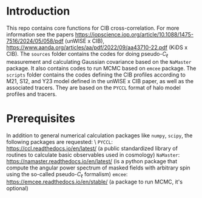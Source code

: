 # Introduction
This repo contains core functions for CIB cross-correlation. For more information see the papers https://iopscience.iop.org/article/10.1088/1475-7516/2024/05/058/pdf (unWISE x CIB), https://www.aanda.org/articles/aa/pdf/2022/09/aa43710-22.pdf (KiDS x CIB).
The `sources` folder contains the codes for doing pseudo-$C_{\ell}$ measurement and calculating Gaussian covariance based on the `NaMaster` package. It also contains codes to run MCMC based on `emcee` package.
The `scripts` folder contains the codes defining the CIB profiles according to M21, S12, and Y23 model defined in the unWISE x CIB paper, as well as the associated tracers. They are based on the `PYCCL` format of halo model profiles and tracers.

# Prerequisites
In addition to general numerical calculation packages like `numpy`, `scipy`, the following packages are requested: \\
`PYCCL`: https://ccl.readthedocs.io/en/latest/ (a public standardized library of routines to calculate basic observables used in cosmology)
`NaMaster`: https://namaster.readthedocs.io/en/latest/ (is a python package that compute the angular power spectrum of masked fields with arbitrary spin using the so-called pseudo-$C_{\ell}$ formalism)
`emcee`: https://emcee.readthedocs.io/en/stable/ (a package to run MCMC, it's optional)
